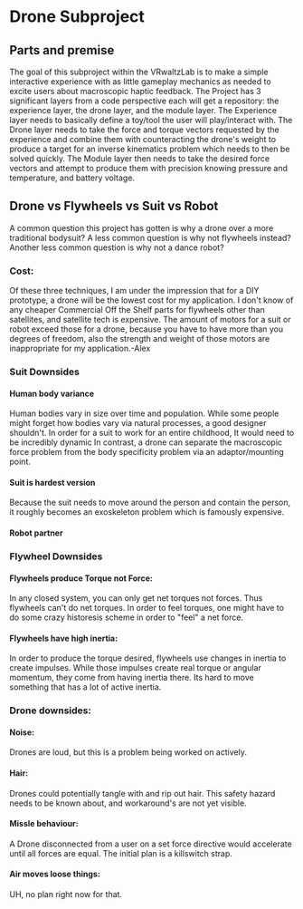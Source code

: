 # Drone Subproject
## Parts and premise
The goal of this subproject within the VRwaltzLab is to make a simple interactive experience with as little gameplay mechanics as needed to excite users about macroscopic haptic feedback.
The Project has 3 significant layers from a code perspective each will get a repository: the experience layer, the drone layer, and the module layer.
The Experience layer needs to basically define a toy/tool the user will play/interact with.
The Drone layer needs to take the force and torque vectors requested by the experience and combine them with counteracting the drone's weight to produce a target for an inverse kinematics problem which needs to then be solved quickly.
The Module layer then needs to take the desired force vectors and attempt to produce them with precision knowing pressure and temperature, and battery voltage.
## Drone vs Flywheels vs Suit vs Robot
A common question this project has gotten is why a drone over a more traditional bodysuit? A less common question is why not flywheels instead? Another less common question is why not a dance robot?
### Cost:
Of these three techniques, I am under the impression that for a DIY prototype, a drone will be the lowest cost for my application. 
I don't know of any cheaper Commercial Off the Shelf parts for flywheels other than satellites, and satellite tech is expensive.
The amount of motors for a suit or robot exceed those for a drone, because you have to have more than you degrees of freedom, also the strength and weight of those motors are inappropriate for my application.-Alex
### Suit Downsides
#### Human body variance
Human bodies vary in size over time and population. While some people might forget how bodies vary via natural processes, a good designer shouldn't. In order for a suit to work for an entire childhood, It would need to be incredibly dynamic
In contrast, a drone can separate the macroscopic force problem from the body specificity problem via an adaptor/mounting point.
#### Suit is hardest version
Because the suit needs to move around the person and contain the person, it roughly becomes an exoskeleton problem which is famously expensive.
#### Robot partner

### Flywheel Downsides
#### Flywheels produce Torque not Force:
In any closed system, you can only get net torques not forces. Thus flywheels can't do net torques. In order to feel torques, one might have to do some crazy historesis scheme in order to "feel" a net force.
#### Flywheels have high inertia:
In order to produce the torque desired, flywheels use changes in inertia to create impulses. While those impulses create real torque or angular momentum, they come from having inertia there.
Its hard to move something that has a lot of active inertia.
### Drone downsides:
#### Noise:
Drones are loud, but this is a problem being worked on actively.
#### Hair:
Drones could potentially tangle with and rip out hair. This safety hazard needs to be known about, and workaround's are not yet visible.
#### Missle behaviour:
A Drone disconnected from a user on a set force directive would accelerate until all forces are equal. The initial plan is a killswitch strap.
#### Air moves loose things:
UH, no plan right now for that.
